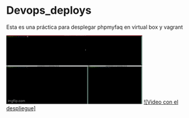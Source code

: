 # Devops_deploys
Esta es una práctica para desplegar phpmyfaq en virtual box y vagrant

![Demo del proyecto](a0ogtg.gif)
[![Video con el despliegue]](https://www.youtube.com/watch?v=MXHWv7Y_A8Q)
